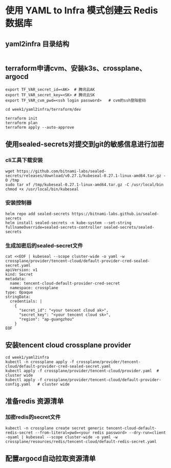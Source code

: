 # 使用 YAML to Infra 模式创建云 Redis 数据库
## yaml2infra 目录结构
```
```

## terraform申请cvm、安装k3s、crossplane、argocd
```
export TF_VAR_secret_id=<AK>  # 腾讯云AK
export TF_VAR_secret_key=<SK> # 腾讯云SK
export TF_VAR_cvm_pwd=<ssh login password>   # cvm的ssh登陆密码

cd week1/yaml2infra/terraform/dev

terraform init
terraform plan
terraform apply --auto-approve
```

## 使用sealed-secrets对提交到git的敏感信息进行加密

### cli工具下载安装
```
wget https://github.com/bitnami-labs/sealed-secrets/releases/download/v0.27.1/kubeseal-0.27.1-linux-amd64.tar.gz -O /tmp
sudo tar xf /tmp/kubeseal-0.27.1-linux-amd64.tar.gz -C /usr/local/bin
chmod +x /usr/local/bin/kubeseal
```

### 安装控制器
```
helm repo add sealed-secrets https://bitnami-labs.github.io/sealed-secrets
helm install sealed-secrets -n kube-system --set-string fullnameOverride=sealed-secrets-controller sealed-secrets/sealed-secrets
```

### 生成加密后的sealed-secret文件
```
cat <<EOF | kubeseal --scope cluster-wide -o yaml -w crossplane/provider/tencent-cloud/default-provider-cred-sealed-secret.yaml
apiVersion: v1
kind: Secret
metadata:
  name: tencent-cloud-default-provider-cred-secret
  namespace: crossplane
type: Opaque
stringData:
  credentials: |
    {
      "secret_id": "<your tencent cloud ak>",
      "secret_key": "<your tencent cloud sk>",
      "region": "ap-guangzhou"
    }
EOF
```

## 安装tencent cloud crossplane provider
```
cd week1/yaml2infra
kubectl -n crossplane apply -f crossplane/provider/tencent-cloud/default-provider-cred-sealed-secret.yaml
kubectl apply -f crossplane/provider/tencent-cloud/provider.yaml  # cluster wide
kubectl apply -f crossplane/provider/tencent-cloud/default-provider-config.yaml   # cluster wide
```

## 准备redis 资源清单

### 加密redis的secret文件
```
kubectl -n crossplane create secret generic tencent-cloud-default-redis-secret --from-literal=pwd=<your redis password> --dry-run=client -oyaml | kubeseal --scope cluster-wide -o yaml -w crossplane/resources/redis/tencent-cloud/default-redis-secret.yaml
```

## 配置argocd自动拉取资源清单
